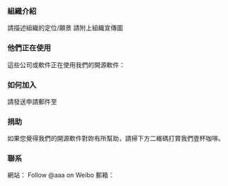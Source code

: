 ### 組織介紹
請描述組織的定位/願景
請附上組織宣傳圖

### 他們正在使用
這些公司或軟件正在使用我們的開源軟件：

### 如何加入
請發送申請郵件至

### 捐助
如果您覺得我們的開源軟件對妳有所幫助，請掃下方二維碼打賞我們壹杯咖啡。

### 聯系
網站：
Follow @aaa on Weibo
郵箱：
